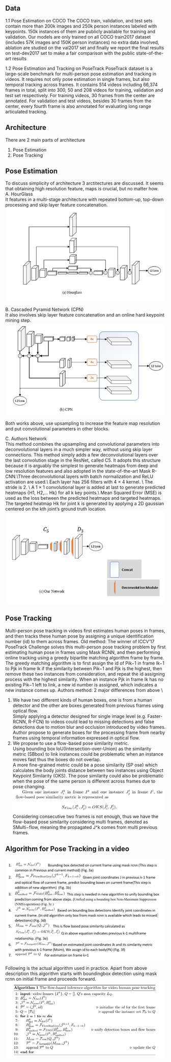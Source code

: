 ## Data
1.1 Pose Estimation on COCO
The COCO train, validation, and test sets contain more than 200k images and 250k person instances labeled with keypoints. 
150k instances of them are publicly available for training and validation. Our models are only trained on all COCO train2017 dataset 
(includes 57K images and 150K person instances) no extra data involved, ablation are studied on the val2017 set and finally we report 
the final results on test-dev2017 set to make a fair comparison with the public state-of-the-art results

1.2 Pose Estimation and Tracking on PoseTrack
PoseTrack dataset is a large-scale benchmark for multi-person pose estimation and tracking in videos. It requires not only pose estimation 
in single frames, but also temporal tracking across frames. It contains 514 videos including 66,374 frames in total, split into 300, 50 and 
208 videos for training, validation and test set respectively. For training videos, 30 frames from the center are annotated. For
validation and test videos, besides 30 frames from the center, every fourth frame is also annotated for evaluating long range articulated
tracking.

## Architecture
There are 2 main parts of architecture
1. Pose Estimation
2. Pose Tracking

## Pose Estimation
To discuss simplicity of architecture 3 arctitectures are discussed. It seems that obtaining high resolution feature, maps is crucial, but no matter how. \
A. HourGlass \
It features in a multi-stage architecture with repeated bottom-up, top-down processing and skip layer feature concatenation.
![](https://github.com/gdeotale/E4P2/blob/master/Assignment5/ReadmeImages/hourglass.png)

B. Cascaded Pyramid Network (CPN) \
It also involves skip layer feature concatenation and an online hard keypoint mining step.
![](https://github.com/gdeotale/E4P2/blob/master/Assignment5/ReadmeImages/cpn.png)

Both works above, use upsampling to increase the feature map resolution and put convolutional parameters in other blocks. 

C. Authors Network \
This method combines the upsampling and convolutional parameters into deconvolutional layers in a much simpler way, without using skip layer connections. This method simply adds a few deconvolutional layers over the last convolution stage in the ResNet, called C5. It adopts this structure because it is arguably the simplest to generate heatmaps from deep and low resolution features and also adopted in the state-of-the-art Mask R-CNN.\Three deconvolutional layers with batch normalization and ReLU activation are used.\ Each layer has 256 filters with 4 × 4 kernel. \ The stride is 2. \ A 1 × 1 convolutional layer is added at last to generate predicted heatmaps {H1, H2,... Hk} for all k key points.\ Mean Squared Error (MSE) is used as the loss between the predicted heatmaps and targeted heatmaps. The targeted heatmap Hk for joint k is generated by applying a 2D gaussian centered on the kth joint’s ground truth location.\
![](https://github.com/gdeotale/E4P2/blob/master/Assignment5/ReadmeImages/our.png)

## Pose Tracking
Multi-person pose tracking in videos first estimates human poses in frames, and then tracks these human pose by assigning a unique identification number (id) to them across frames. 
Old method: The winner of ICCV’17 PoseTrack Challenge solves this multi-person pose tracking problem by first estimating human pose in frames using Mask RCNN, and then performing online tracking using a greedy bipartite matching algorithm frame by frame.
The greedy matching algorithm is to first assign the id of Pik−1 in frame Ik−1 to Pjk in frame Ik if the similarity between Pik−1 and Pjk is the highest, then remove these two instances from consideration, and repeat the id assigning process with the highest similarity. When an instance Pjk in frame Ik has no existing Pik−1 left to link, a new id number is assigned, which indicates a new instance comes up.
Authors method: 2 major differences from above \ 
1. We have two different kinds of human boxes, one is from a human detector and the other are boxes generated from previous frames using optical flow. \
   Simply applying a detector designed for single image level (e.g. Faster-RCNN, R-FCN) to videos could lead to missing detections and false detections due to motion    blur and occlusion introduced by video frames. Author propose to generate boxes for the processing frame from nearby frames using temporal information expressed in optical flow.
2. We propose to use a flow-based pose similarity metric. \
  Using bounding box IoU(Intersection-over-Union) as the similarity metric (SBbox) to link instances could be problematic when an instance moves fast thus the
boxes do not overlap. \
  A more fine-grained metric could be a pose similarity (SP ose) which calculates the body joints distance between two instances using Object Keypoint Similarity (OKS). The pose similarity could also be problematic when the pose of the same person is different across frames due to pose changing. \
  ![](https://github.com/gdeotale/E4P2/blob/master/Assignment5/ReadmeImages/flowbased.png)  
  Considering consecutive two frames is not enough, thus we have the flow-based pose similarity considering multi frames, denoted as SMulti−flow, meaning the propagated J^k comes from multi previous frames. 
  
## Algorithm for Pose Tracking in a video
  ![](https://github.com/gdeotale/E4P2/blob/master/Assignment5/ReadmeImages/Algo1_desc.png)
  
  Following is the actual algorithm used in practice. Apart from above description this algorithm starts with boundingbox detection using mask rcnn on initial frame and proceeds forward.
  ![](https://github.com/gdeotale/E4P2/blob/master/Assignment5/ReadmeImages/Algo.png)
  
  
  

